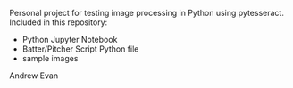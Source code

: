 Personal project for testing image processing in Python using pytesseract. Included in this repository:
  - Python Jupyter Notebook
  - Batter/Pitcher Script Python file
  - sample images

Andrew Evan
